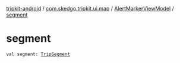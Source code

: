 [tripkit-android](../../index.md) / [com.skedgo.tripkit.ui.map](../index.md) / [AlertMarkerViewModel](index.md) / [segment](./segment.md)

# segment

`val segment: `[`TripSegment`](../../skedgo.tripkit.routing/-trip-segment/index.md)